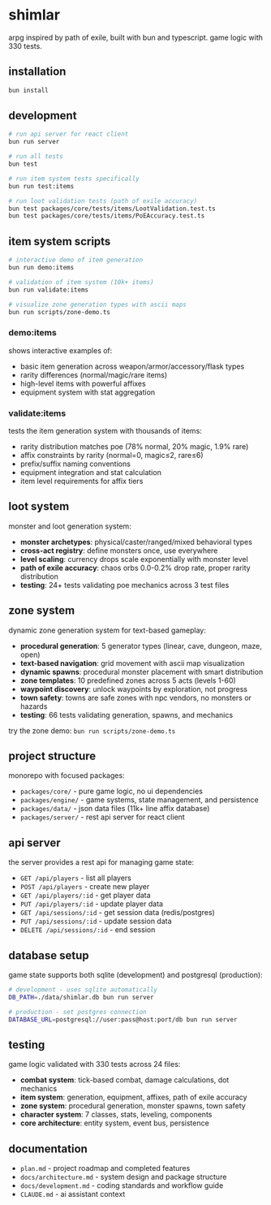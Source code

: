 # shimlar

arpg inspired by path of exile, built with bun and typescript. game logic with 330 tests.

## installation

```bash
bun install
```

## development

```bash
# run api server for react client
bun run server

# run all tests
bun test

# run item system tests specifically
bun run test:items

# run loot validation tests (path of exile accuracy)
bun test packages/core/tests/items/LootValidation.test.ts
bun test packages/core/tests/items/PoEAccuracy.test.ts
```

## item system scripts

```bash
# interactive demo of item generation
bun run demo:items

# validation of item system (10k+ items)
bun run validate:items

# visualize zone generation types with ascii maps
bun run scripts/zone-demo.ts
```

### demo:items
shows interactive examples of:
- basic item generation across weapon/armor/accessory/flask types
- rarity differences (normal/magic/rare items)
- high-level items with powerful affixes
- equipment system with stat aggregation

### validate:items
tests the item generation system with thousands of items:
- rarity distribution matches poe (78% normal, 20% magic, 1.9% rare)
- affix constraints by rarity (normal=0, magic≤2, rare≤6)
- prefix/suffix naming conventions
- equipment integration and stat calculation
- item level requirements for affix tiers

## loot system

monster and loot generation system:
- **monster archetypes**: physical/caster/ranged/mixed behavioral types
- **cross-act registry**: define monsters once, use everywhere
- **level scaling**: currency drops scale exponentially with monster level  
- **path of exile accuracy**: chaos orbs 0.0-0.2% drop rate, proper rarity distribution
- **testing**: 24+ tests validating poe mechanics across 3 test files

## zone system

dynamic zone generation system for text-based gameplay:
- **procedural generation**: 5 generator types (linear, cave, dungeon, maze, open)
- **text-based navigation**: grid movement with ascii map visualization 
- **dynamic spawns**: procedural monster placement with smart distribution
- **zone templates**: 10 predefined zones across 5 acts (levels 1-60)
- **waypoint discovery**: unlock waypoints by exploration, not progress
- **town safety**: towns are safe zones with npc vendors, no monsters or hazards
- **testing**: 66 tests validating generation, spawns, and mechanics

try the zone demo: `bun run scripts/zone-demo.ts`

## project structure

monorepo with focused packages:
- `packages/core/` - pure game logic, no ui dependencies
- `packages/engine/` - game systems, state management, and persistence
- `packages/data/` - json data files (11k+ line affix database)
- `packages/server/` - rest api server for react client

## api server

the server provides a rest api for managing game state:

- `GET /api/players` - list all players
- `POST /api/players` - create new player
- `GET /api/players/:id` - get player data
- `PUT /api/players/:id` - update player data
- `GET /api/sessions/:id` - get session data (redis/postgres)
- `PUT /api/sessions/:id` - update session data
- `DELETE /api/sessions/:id` - end session

## database setup

game state supports both sqlite (development) and postgresql (production):

```bash
# development - uses sqlite automatically
DB_PATH=./data/shimlar.db bun run server

# production - set postgres connection
DATABASE_URL=postgresql://user:pass@host:port/db bun run server
```

## testing

game logic validated with 330 tests across 24 files:
- **combat system**: tick-based combat, damage calculations, dot mechanics
- **item system**: generation, equipment, affixes, path of exile accuracy
- **zone system**: procedural generation, monster spawns, town safety
- **character system**: 7 classes, stats, leveling, components
- **core architecture**: entity system, event bus, persistence

## documentation

- `plan.md` - project roadmap and completed features  
- `docs/architecture.md` - system design and package structure
- `docs/development.md` - coding standards and workflow guide
- `CLAUDE.md` - ai assistant context
